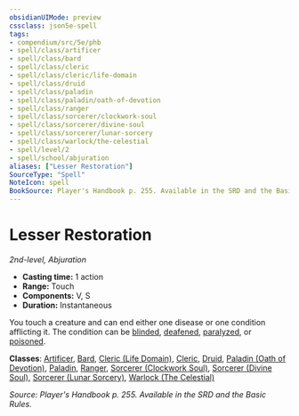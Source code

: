 ```yaml
---
obsidianUIMode: preview
cssclass: json5e-spell
tags:
- compendium/src/5e/phb
- spell/class/artificer
- spell/class/bard
- spell/class/cleric
- spell/class/cleric/life-domain
- spell/class/druid
- spell/class/paladin
- spell/class/paladin/oath-of-devotion
- spell/class/ranger
- spell/class/sorcerer/clockwork-soul
- spell/class/sorcerer/divine-soul
- spell/class/sorcerer/lunar-sorcery
- spell/class/warlock/the-celestial
- spell/level/2
- spell/school/abjuration
aliases: ["Lesser Restoration"]
SourceType: "Spell"
NoteIcon: spell
BookSource: Player's Handbook p. 255. Available in the SRD and the Basic Rules.
---
```

# Lesser Restoration
*2nd-level, Abjuration*  

- **Casting time:** 1 action
- **Range:** Touch
- **Components:** V, S
- **Duration:** Instantaneous

You touch a creature and can end either one disease or one condition afflicting it. The condition can be [blinded](/2-Mechanics/CLI/rules/conditions.md#blinded), [deafened](/2-Mechanics/CLI/rules/conditions.md#deafened), [paralyzed](/2-Mechanics/CLI/rules/conditions.md#paralyzed), or [poisoned](/2-Mechanics/CLI/rules/conditions.md#poisoned).

**Classes**: [Artificer](/2-Mechanics/CLI/classes/artificer-tce.md), [Bard](/2-Mechanics/CLI/classes/bard.md), [Cleric (Life Domain)](/2-Mechanics/CLI/classes/cleric-life-domain.md), [Cleric](/2-Mechanics/CLI/classes/cleric.md), [Druid](/2-Mechanics/CLI/classes/druid.md), [Paladin (Oath of Devotion)](/2-Mechanics/CLI/classes/paladin-oath-of-devotion.md), [Paladin](/2-Mechanics/CLI/classes/paladin.md), [Ranger](/2-Mechanics/CLI/classes/ranger.md), [Sorcerer (Clockwork Soul)](/2-Mechanics/CLI/classes/sorcerer-clockwork-soul-tce.md), [Sorcerer (Divine Soul)](/2-Mechanics/CLI/classes/sorcerer-divine-soul-xge.md), [Sorcerer (Lunar Sorcery)](/2-Mechanics/CLI/classes/sorcerer-lunar-sorcery-dsotdq.md), [Warlock (The Celestial)](/2-Mechanics/CLI/classes/warlock-the-celestial-xge.md)

*Source: Player's Handbook p. 255. Available in the SRD and the Basic Rules.*
